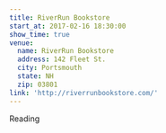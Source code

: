 ```yaml
---
title: RiverRun Bookstore
start_at: 2017-02-16 18:30:00
show_time: true
venue:
  name: RiverRun Bookstore
  address: 142 Fleet St.
  city: Portsmouth
  state: NH
  zip: 03801
link: 'http://riverrunbookstore.com/'
---
```



Reading